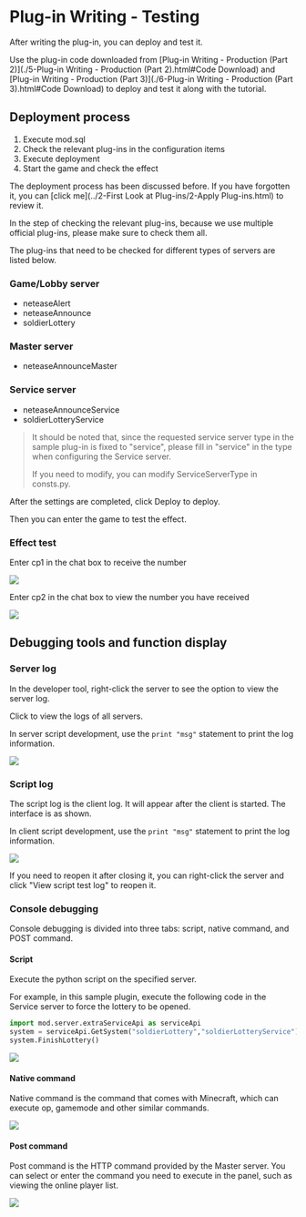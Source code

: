 # Plug-in Writing - Testing 

After writing the plug-in, you can deploy and test it. 

Use the plug-in code downloaded from [Plug-in Writing - Production (Part 2)](./5-Plug-in Writing - Production (Part 2).html#Code Download) and [Plug-in Writing - Production (Part 3)](./6-Plug-in Writing - Production (Part 3).html#Code Download) to deploy and test it along with the tutorial. 

## Deployment process 

1. Execute mod.sql 
2. Check the relevant plug-ins in the configuration items 
3. Execute deployment 
4. Start the game and check the effect 

The deployment process has been discussed before. If you have forgotten it, you can [click me](../2-First Look at Plug-ins/2-Apply Plug-ins.html) to review it. 

In the step of checking the relevant plug-ins, because we use multiple official plug-ins, please make sure to check them all. 

The plug-ins that need to be checked for different types of servers are listed below. 

### Game/Lobby server 

- neteaseAlert 
- neteaseAnnounce 
- soldierLottery 

### Master server 

- neteaseAnnounceMaster 

### Service server 

- neteaseAnnounceService 
- soldierLotteryService 

> It should be noted that, since the requested service server type in the sample plug-in is fixed to "service", please fill in "service" in the type when configuring the Service server. 
> 
> If you need to modify, you can modify ServiceServerType in consts.py. 

After the settings are completed, click Deploy to deploy. 

Then you can enter the game to test the effect. 

### Effect test 

Enter cp1 in the chat box to receive the number 

![](./images/code-9.png) 


Enter cp2 in the chat box to view the number you have received 

![](./images/code-10.png) 

## Debugging tools and function display 

### Server log 

In the developer tool, right-click the server to see the option to view the server log. 

Click to view the logs of all servers. 

In server script development, use the ```print "msg"``` statement to print the log information. 

![](./images/code-11.png) 

### Script log 

The script log is the client log. It will appear after the client is started. The interface is as shown. 

In client script development, use the ```print "msg"``` statement to print the log information. 

![](./images/code-14.png) 

If you need to reopen it after closing it, you can right-click the server and click "View script test log" to reopen it. 

### Console debugging 

Console debugging is divided into three tabs: script, native command, and POST command. 

#### Script 

Execute the python script on the specified server. 

For example, in this sample plugin, execute the following code in the Service server to force the lottery to be opened. 

```python 
import mod.server.extraServiceApi as serviceApi 
system = serviceApi.GetSystem("soldierLottery","soldierLotteryService") 
system.FinishLottery() 
``` 

![](./images/code-12.png) 

#### Native command 

Native command is the command that comes with Minecraft, which can execute op, gamemode and other similar commands. 

![](./images/code-15.png) 


#### Post command 

Post command is the HTTP command provided by the Master server. You can select or enter the command you need to execute in the panel, such as viewing the online player list. 

![](./images/code-13.png)